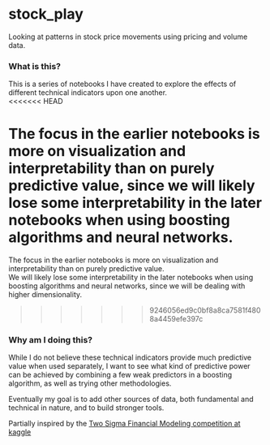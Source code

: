 # stock_play
Looking at patterns in stock price movements using pricing and volume data.

### What is this?
This is a series of notebooks I have created to explore the effects of different technical indicators upon one another.  
<<<<<<< HEAD

The focus in the earlier notebooks is more on visualization and interpretability than on purely predictive value, since 
we will likely lose some interpretability in the later notebooks when using boosting algorithms and neural networks. 
=======
The focus in the earlier notebooks is more on visualization and interpretability than on purely predictive value.  
We will likely lose some interpretability in the later notebooks when using boosting algorithms and neural networks, 
since we will be dealing with higher dimensionality.
>>>>>>> 9246056ed9c0bf8a8ca7581f4808a4459efe397c

### Why am I doing this?
While I do not believe these technical indicators provide much predictive value when used separately, 
I want to see what kind of predictive power can be achieved by combining a few weak predictors in a boosting algorithm, 
as well as trying other methodologies.

Eventually my goal is to add other sources of data, both fundamental and technical in nature, and to build stronger tools.


Partially inspired by the [Two Sigma Financial Modeling competition at kaggle](https://www.kaggle.com/c/two-sigma-financial-modeling)
